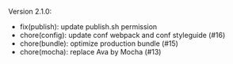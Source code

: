 Version 2.1.0:
 - fix(publish): update publish.sh permission
 - chore(config): update conf webpack and conf styleguide (#16)
 - chore(bundle): optimize production bundle (#15)
 - chore(mocha): replace Ava by Mocha (#13)

